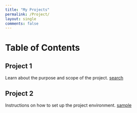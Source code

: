 ```yaml
---
title: "My Projects"
permalink: /Project/
layout: single
comments: false
---
```


# Table of Contents

## Project 1

Learn about the purpose and scope of the project.
[search](search.md)

## Project 2

Instructions on how to set up the project environment.
[sample](../_posts/2024-05-08-1.md)
